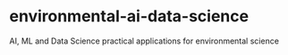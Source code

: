 # environmental-ai-data-science
AI, ML and Data Science practical applications for environmental science
